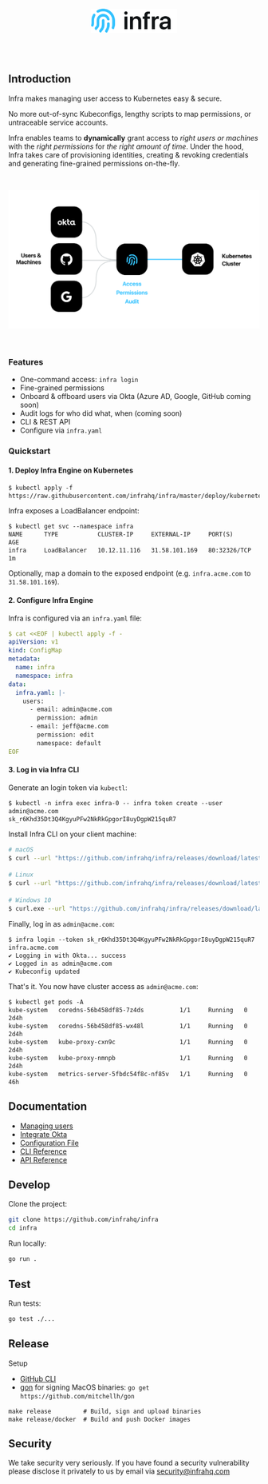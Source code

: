 <br/>
<br/>
<br/>
<p align="center">
  <img src="./docs/images/logo.svg" height="48" />
</p>
<br/>
<br/>

## Introduction
Infra makes managing user access to Kubernetes easy & secure.

No more out-of-sync Kubeconfigs, lengthy scripts to map permissions, or untraceable service accounts. 

Infra enables teams to **dynamically** grant access to _right users or machines_ with the _right permissions_ for _the right amount of time_. Under the hood, Infra takes care of provisioning identities, creating & revoking credentials and generating fine-grained permissions on-the-fly.

<br/>
<p align="center">
  <img src="./docs/images/pic.svg" />
</p>
<br/>

### Features
* One-command access: `infra login`
* Fine-grained permissions
* Onboard & offboard users via Okta (Azure AD, Google, GitHub coming soon)
* Audit logs for who did what, when (coming soon)
* CLI & REST API
* Configure via `infra.yaml`

### Quickstart

####  1. Deploy Infra Engine on Kubernetes

```
$ kubectl apply -f https://raw.githubusercontent.com/infrahq/infra/master/deploy/kubernetes.yaml
```

Infra exposes a LoadBalancer endpoint:

```
$ kubectl get svc --namespace infra
NAME      TYPE           CLUSTER-IP     EXTERNAL-IP     PORT(S)        AGE
infra     LoadBalancer   10.12.11.116   31.58.101.169   80:32326/TCP   1m
```

Optionally, map a domain to the exposed endpoint (e.g. `infra.acme.com` to `31.58.101.169`).

#### 2. Configure Infra Engine

Infra is configured via an `infra.yaml` file:

```yaml
$ cat <<EOF | kubectl apply -f -
apiVersion: v1
kind: ConfigMap
metadata:
  name: infra
  namespace: infra
data:
  infra.yaml: |-
    users:
      - email: admin@acme.com
        permission: admin
      - email: jeff@acme.com
        permission: edit
        namespace: default
EOF
```

#### 3. Log in via Infra CLI

Generate an login token via `kubectl`:

```
$ kubectl -n infra exec infra-0 -- infra token create --user admin@acme.com
sk_r6Khd35Dt3Q4KgyuPFw2NkRkGpgorI8uyDgpW215quR7
```

Install Infra CLI on your client machine:

```bash
# macOS
$ curl --url "https://github.com/infrahq/infra/releases/download/latest/infra-darwin-$(uname -m)" --output /usr/local/bin/infra && chmod +x /usr/local/bin/infra

# Linux
$ curl --url "https://github.com/infrahq/infra/releases/download/latest/infra-linux-$(uname -m)" --output /usr/local/bin/infra && chmod +x /usr/local/bin/infra

# Windows 10
$ curl.exe --url "https://github.com/infrahq/infra/releases/download/latest/infra-windows-amd64.exe" --output infra.exe
```

Finally, log in as `admin@acme.com`:

```
$ infra login --token sk_r6Khd35Dt3Q4KgyuPFw2NkRkGpgorI8uyDgpW215quR7 infra.acme.com
✔ Logging in with Okta... success
✔ Logged in as admin@acme.com
✔ Kubeconfig updated
```

That's it. You now have cluster access as `admin@acme.com`:

```
$ kubectl get pods -A
kube-system   coredns-56b458df85-7z4ds          1/1     Running   0          2d4h
kube-system   coredns-56b458df85-wx48l          1/1     Running   0          2d4h
kube-system   kube-proxy-cxn9c                  1/1     Running   0          2d4h
kube-system   kube-proxy-nmnpb                  1/1     Running   0          2d4h
kube-system   metrics-server-5fbdc54f8c-nf85v   1/1     Running   0          46h
```

## Documentation
* [Managing users](./docs/users.md)
* [Integrate Okta](./docs/okta.md)
* [Configuration File](./docs/configuration.md)
* [CLI Reference](./docs/cli.md)
* [API Reference](./docs/api.md)

## Develop

Clone the project:

```bash
git clone https://github.com/infrahq/infra
cd infra
```

Run locally:

```bash
go run .
```

## Test

Run tests:

```bash
go test ./...
```

## Release

Setup

* [GitHub CLI](https://github.com/cli/cli)
* [gon](https://github.com/mitchellh/gon) for signing MacOS binaries: `go get https://github.com/mitchellh/gon`

```
make release         # Build, sign and upload binaries
make release/docker  # Build and push Docker images
```

## Security
We take security very seriously. If you have found a security vulnerability please disclose it privately to us by email via [security@infrahq.com](mailto:security@infrahq.com)
